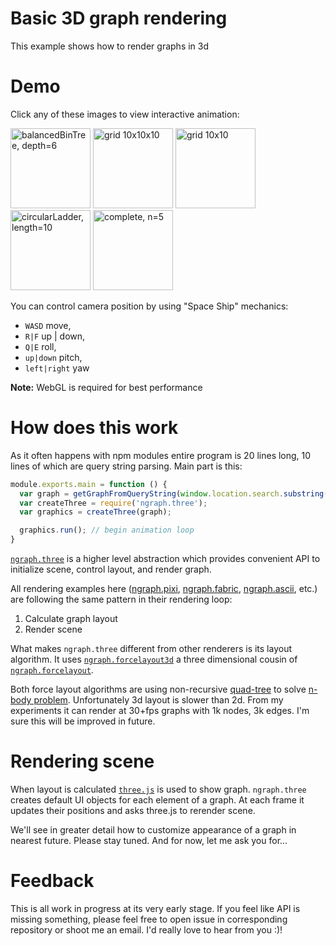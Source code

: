 # Basic 3D graph rendering

This example shows how to render graphs in 3d

# Demo

Click any of these images to view interactive animation:

<a href='http://anvaka.github.io/ngraph/examples/three.js/Basic/index.html?graph=balancedBinTree&n=6'><img alt='balancedBinTree, depth=6' src='https://raw2.github.com/anvaka/ngraph/master/examples/three.js/Basic/assets/BinTree.png' height='128px'></img></a>
<a href='http://anvaka.github.io/ngraph/examples/three.js/Basic/index.html?graph=grid3'><img alt='grid 10x10x10' src='https://raw2.github.com/anvaka/ngraph/master/examples/three.js/Basic/assets/grid3d.png' height='128px'></img></a>
<a href='http://anvaka.github.io/ngraph/examples/three.js/Basic/index.html?graph=grid'><img alt='grid 10x10' src='https://raw2.github.com/anvaka/ngraph/master/examples/three.js/Basic/assets/grid.png' height='128px'></img></a>
<a href='http://anvaka.github.io/ngraph/examples/three.js/Basic/index.html?graph=circularLadder'><img alt='circularLadder, length=10' src='https://raw2.github.com/anvaka/ngraph/master/examples/three.js/Basic/assets/circularLadder.png' height='128px'></img></a>
<a href='http://anvaka.github.io/ngraph/examples/three.js/Basic/index.html?graph=complete&n=5'><img alt='complete, n=5' src='https://raw2.github.com/anvaka/ngraph/master/examples/three.js/Basic/assets/complete6.png' height='128px'></img></a>

You can control camera position by using "Space Ship" mechanics:

* `WASD` move,
* `R|F` up | down,
* `Q|E` roll,
* `up|down` pitch,
* `left|right` yaw

**Note:** WebGL is required for best performance

# How does this work

As it often happens with npm modules entire program is 20 lines long, 10 lines of which are query string parsing. Main part is this:

``` js
module.exports.main = function () {
  var graph = getGraphFromQueryString(window.location.search.substring(1));
  var createThree = require('ngraph.three');
  var graphics = createThree(graph);

  graphics.run(); // begin animation loop
}
```

[`ngraph.three`](https://github.com/anvaka/ngraph.three) is a higher level abstraction which provides convenient API to initialize scene, control layout, and render graph. 

All rendering examples here ([ngraph.pixi](https://github.com/anvaka/ngraph/tree/master/examples/pixi.js/06%20-%20Packaging), [ngraph.fabric](https://github.com/anvaka/ngraph/tree/master/examples/fabric.js/Node%20and%20Browser), [ngraph.ascii](https://github.com/anvaka/ngraph/tree/master/examples/terminal/01%20-%20ASCII), etc.) are following the same pattern in their rendering loop:

1. Calculate graph layout
2. Render scene

What makes `ngraph.three` different from other renderers is its layout algorithm. It uses [`ngraph.forcelayout3d`](https://github.com/anvaka/ngraph.forcelayout3d) a three dimensional cousin of [`ngraph.forcelayout`](https://github.com/anvaka/ngraph.forcelayout).

Both force layout algorithms are using non-recursive [quad-tree](http://en.wikipedia.org/wiki/Quadtree) to solve [n-body problem](http://en.wikipedia.org/wiki/N-body_problem). Unfortunately 3d layout is slower than 2d. From my experiments it can render at 30+fps graphs with 1k nodes, 3k edges. I'm sure this will be improved in future.

# Rendering scene
When layout is calculated [`three.js`](http://threejs.org/) is used to show graph. `ngraph.three` creates default UI objects for each element of a graph. At each frame it updates their positions and asks three.js to rerender scene. 

We'll see in greater detail how to customize appearance of a graph in nearest future. Please stay tuned. And for now, let me ask you for...

# Feedback

This is all work in progress at its very early stage. If you feel like API is missing something, please feel free to open issue in corresponding repository or shoot me an email. I'd really love to hear from you :)!
